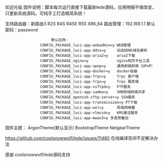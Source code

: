 
欢迎光临
                         固件说明：脚本每次运行直接下载最新lede源码，应用明细不做改变，只更新系统源码。可纯手工打造精简系统！                         
                         
支持路由器：新路由3 R2S R4S R4SE R5S X86_64
路由管理：192.168.1.1
默认密码：password
                         
                         
                         默认应用：
                    CONFIG_PACKAGE_luci-app-webadmin=y WEB管理                                                                                          
                    CONFIG_PACKAGE_luci-app-ddns=y     动态DDNS域名解析                                                                                
                    CONFIG_PACKAGE_luci-app-aria2=y    aria2下载                                                                                          
                    CONFIG_PACKAGE_nginx=y             nginx网页平台工具                                                                                
                    CONFIG_PACKAGE_luci-app-upnp=y     通用即插即用（UPnP）                                                                                
                    CONFIG_PACKAGE_luci-app-docker=y   docker容器                                                                                
                    CONFIG_PACKAGE_luci-app-frpc=y     frpc 客户端                                                                                
                    CONFIG_PACKAGE_luci-app-frps=y     frps 服务端                                                                                
                    CONFIG_PACKAGE_luci-app-vsftpd=y   FTP服务                                                                                
                    CONFIG_PACKAGE_luci-app-samba=y    SMB局域网络共享
                    CONFIG_PACKAGE_openssh-sftp-server=y SSH服务                                                                                
                    CONFIG_PACKAGE_luci-app-transmission=y PT下载                                                                                
                    CONFIG_PACKAGE_luci-app-wol=y      局域网唤醒                                                                                
                    CONFIG_PACKAGE_luci-app-vlmcsd=y   KMS激活服务  
                    CONFIG_PACKAGE_luci-app-mwan3=y 多宽带叠加
                    
                    
固件主题：
          ArgonTheme(默认显示) BootstrapTheme NetgearTheme


https://github.com/coolsnowwolf/lede/issues/11480 在线编译空间不足解决办法


感谢 coolsnowwolf/lede源码支持
